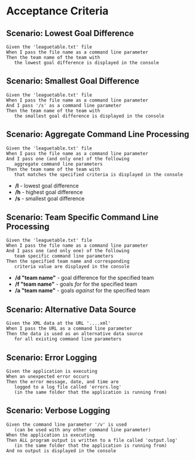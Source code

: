# Acceptance Criteria

## Scenario: Lowest Goal Difference

    Given the 'leaguetable.txt' file
	When I pass the file name as a command line parameter
	Then the team name of the team with 
       the lowest goal difference is displayed in the console

## Scenario: Smallest Goal Difference
	
	Given the 'leaguetable.txt' file
	When I pass the file name as a command line parameter
    And I pass '/s' as a command line parameter
	Then the team name of the team with 
       the smallest goal difference is displayed in the console

## Scenario: Aggregate Command Line Processing

    Given the 'leaguetable.txt' file
    When I pass the file name as a command line parameter
	And I pass one (and only one) of the following 
  	   aggregate command line parameters
    Then the team name of the team with
       that matches the specified criteria is displayed in the console 

* **/l** - lowest goal difference
* **/h** - highest goal difference
* **/s** - smallest goal difference

## Scenario: Team Specific Command Line Processing

	Given the 'leaguetable.txt' file
	When I pass the file name as a command line parameter
	And I pass one (and only one) of the following
	   team specific command line parameters
	Then the specified team name and corresponding 
       criteria value are displayed in the console

* **/d "team name"** - goal difference for the specified team
* **/f "team name"** - goals *for* for the specified team
* **/a "team name"** - goals *against* for the specified team

## Scenario: Alternative Data Source
	
	Given the XML data at the URL '....xml'
	When I pass the URL as a command line parameter
	Then the data is used as an alternative data source
	   for all existing command line parameters

## Scenario: Error Logging

	Given the application is executing 
	When an unexpected error occurs
    Then the error message, date, and time are 
       logged to a log file called 'errors.log' 
       (in the same folder that the application is running from)

## Scenario: Verbose Logging

    Given the command line parameter '/v' is used
	   (can be used with any other command line parameter)
	When the application is executing       
    Then ALL program output is written to a file called 'output.log'
       (in the same folder that the application is running from)
    And no output is displayed in the console